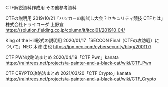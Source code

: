 CTF解説資料作成用
その他参考資料

CTFの説明用
2019/10/21「ハッカーの腕試し大会？セキュリティ競技 CTFとは」株式会社トライコーダ 上野宣
https://solution.fielding.co.jp/column/it/itcol01/201910_04/

King of the Hill形式の説明用
2020/01/17「SECCON Final（CTFの攻防戦）について」NEC 木津 由也
https://jpn.nec.com/cybersecurity/blog/200117/

CTF PWN攻略法まとめ
2020/04/19「CTF Pwn」kanata　
https://raintrees.net/projects/a-painter-and-a-black-cat/wiki/CTF_Pwn

CTF CRYPTO攻略法まとめ
2021/03/20「CTF Crypto」kanata　
https://raintrees.net/projects/a-painter-and-a-black-cat/wiki/CTF_Crypto
